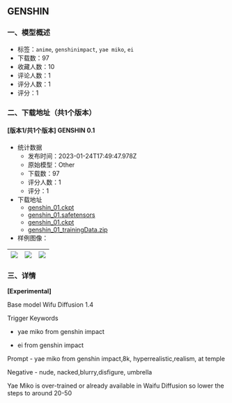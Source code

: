 ## GENSHIN
### 一、模型概述

- 标签：`anime`, `genshinimpact`, `yae miko`, `ei`
- 下载数：97
- 收藏人数：10
- 评论人数：1
- 评分人数：1
- 评分：1

### 二、下载地址（共1个版本）

#### [版本1/共1个版本] GENSHIN 0.1

- 统计数据
  - 发布时间：2023-01-24T17:49:47.978Z
  - 原始模型：Other
  - 下载数：97
  - 评分人数：1
  - 评分：1
- 下载地址
  - [genshin_01.ckpt](https://civitai.com/api/download/models/5989?type=Model&format=PickleTensor&size=full&fp=fp16)
  - [genshin_01.safetensors](https://civitai.com/api/download/models/5989)
  - [genshin_01.ckpt](https://civitai.com/api/download/models/5989?type=Pruned%20Model&format=PickleTensor&size=pruned&fp=fp16)
  - [genshin_01_trainingData.zip](https://civitai.com/api/download/models/5989?type=Training%20Data)
- 样例图像：

| <img src="https://image.civitai.com/xG1nkqKTMzGDvpLrqFT7WA/165f866f-d7d2-4519-f531-68bb99919100/width=450/51129.jpeg" /> | <img src="https://image.civitai.com/xG1nkqKTMzGDvpLrqFT7WA/d2f1c808-2a4f-4bb3-f164-8bda7c286900/width=450/51131.jpeg" /> | <img src="https://image.civitai.com/xG1nkqKTMzGDvpLrqFT7WA/b67734d4-1723-428a-aab2-657ccd938000/width=450/51130.jpeg" /> |
| ---- | ---- | ---- |


### 三、详情
<p><strong>[Experimental]</strong></p><p>Base model Wifu Diffusion 1.4</p><p></p><p>Trigger Keywords</p><ul><li><p>yae miko from genshin impact</p></li><li><p>ei from genshin impact</p></li></ul><p></p><p>Prompt - yae miko from genshin impact,8k, hyperrealistic,realism, at temple</p><p></p><p>Negative - nude, nacked,blurry,disfigure, umbrella</p><p></p><p>Yae Miko is over-trained or already available in Waifu Diffusion so lower the steps to around 20-50</p>